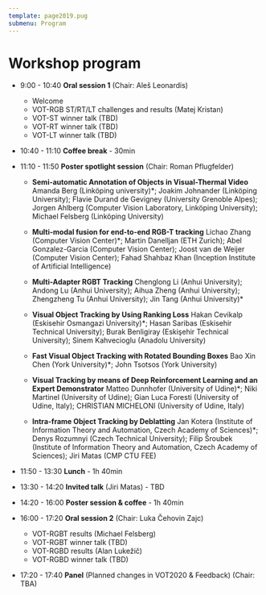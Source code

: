```yaml
---
template: page2019.pug
submenu: Program
---
```


# Workshop program

 * 9:00 - 10:40 **Oral session 1** (Chair: Aleš Leonardis)
   * Welcome
   * VOT-RGB ST/RT/LT challenges and results (Matej Kristan)
   * VOT-ST winner talk (TBD)
   * VOT-RT winner talk (TBD)
   * VOT-LT winner talk (TBD)

 * 10:40 - 11:10 **Coffee break** - 30min

 * 11:10 - 11:50 **Poster spotlight session** (Chair: Roman Pflugfelder)

   * **Semi-automatic Annotation of Objects in Visual-Thermal Video**
     Amanda Berg (Linköping university)*; Joakim Johnander (Linköping University); Flavie Durand de Gevigney (University Grenoble Alpes); Jorgen Ahlberg (Computer Vision Laboratory, Linköping University); Michael Felsberg (Linköping University)

   * **Multi-modal fusion for end-to-end RGB-T tracking**
     Lichao Zhang (Computer Vision Center)*; Martin Danelljan (ETH Zurich); Abel Gonzalez-Garcia (Computer Vision Center); Joost van de Weijer (Computer Vision Center); Fahad Shahbaz Khan (Inception Institute of Artificial Intelligence)

   * **Multi-Adapter RGBT Tracking**
     Chenglong Li (Anhui University); Andong Lu (Anhui University); Aihua Zheng (Anhui University); Zhengzheng Tu (Anhui University); Jin Tang (Anhui University)*

   * **Visual Object Tracking by Using Ranking Loss**
     Hakan Cevikalp (Eskisehir Osmangazi University)*; Hasan Saribas (Eskisehir Technical University); Burak Benligiray (Eskişehir Technical University); Sinem Kahvecioglu (Anadolu University)

   * **Fast Visual Object Tracking with Rotated Bounding Boxes**
     Bao Xin Chen (York University)*; John Tsotsos (York University)

   * **Visual Tracking by means of Deep Reinforcement Learning and an Expert Demonstrator**
     Matteo Dunnhofer (University of Udine)*; Niki Martinel (University of Udine); Gian Luca Foresti (University of Udine, Italy); CHRISTIAN MICHELONI (University of Udine, Italy)

   * **Intra-frame Object Tracking by Deblatting**
     Jan Kotera (Institute of Information Theory and Automation, Czech Academy of Sciences)*; Denys Rozumnyi (Czech Technical University); Filip Šroubek (Institute of Information Theory and Automation, Czech Academy of Sciences); Jiri Matas (CMP CTU FEE)

 * 11:50 - 13:30 **Lunch** - 1h 40min

 * 13:30 - 14:20 **Invited talk** (Jiri Matas) - TBD

 * 14:20 - 16:00 **Poster session & coffee** - 1h 40min

 * 16:00 - 17:20 **Oral session 2** (Chair: Luka Čehovin Zajc)

   * VOT-RGBT results (Michael Felsberg)
   * VOT-RGBT winner talk (TBD)
   * VOT-RGBD results (Alan Lukežič)
   * VOT-RGBD winner talk (TBD)

 * 17:20 - 17:40 **Panel** (Planned changes in VOT2020 & Feedback) (Chair: TBA)

